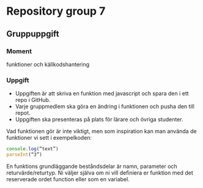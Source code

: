 # Repository group 7

## Gruppuppgift

### Moment
funktioner och källkodshantering

### Uppgift 
* Uppgiften är att skriva en funktion med javascript och spara den i ett repo i
GitHub.
* Varje gruppmedlem ska göra en ändring i funktionen och pusha den till
repot.
* Uppgiften ska presenteras på plats för lärare och övriga studenter.

Vad funktionen gör är inte viktigt, men som inspiration kan man använda de funktioner vi sett i
exempelkoden:
	 
``` javascript
console.log(“text”)
parseInt(“3”)
```

En funktions grundläggande beståndsdelar är namn, parameter och returvärde/returtyp.
Ni väljer själva om ni vill definiera er funktion med det reserverade ordet function eller som en
variabel. 
